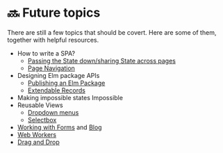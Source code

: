 # 🔜 Future topics

There are still a few topics that should be covert. Here are some of them, together with helpful resources.

* How to write a SPA?
  * [Passing the State down/sharing State across pages](https://www.curry-software.com/en/blog/elm_shared_state/)
  * [Page Navigation](https://medium.com/elm-shorts/more-on-spa-navigation-in-elm-31a066c6b9ae)
* Designing Elm package APIs
  * [Publishing an Elm Package](https://medium.com/@Max_Goldstein/how-to-publish-an-elm-package-3053b771e545)
  * [Extendable Records](https://medium.com/@ckoster22/advanced-types-in-elm-extensible-records-67e9d804030d)
* Making impossible states Impossible
* Reusable Views
  * [Dropdown menus](https://medium.com/elm-shorts/a-reusable-dropdown-in-elm-part-1-d7ac2d106f13)
  * [Selectbox](https://www.reddit.com/r/elm/comments/azqtk4/select_box_in_elm/)
* [Working with Forms](https://medium.com/@l.mugnaini/forms-in-elm-validation-tutorial-and-examples-2339830055da) and [Blog](https://korban.net/posts/elm/2018-11-27-build-complex-forms-validation-elm/)
* [Web Workers](https://medium.com/@nithstong/elm-with-web-workers-1c2c3d55f939)
* [Drag and Drop](https://medium.com/elm-shorts/elm-drag-and-drop-game-630205556d2)



